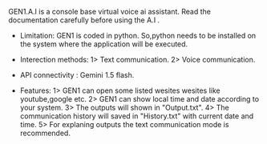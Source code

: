 GEN1.A.I is a console base virtual voice ai assistant. Read the documentation carefully before
using the A.I .

* Limitation:
 GEN1 is coded in python. So,python needs to be installed on the system where the application will be executed.

* Interection methods: 
1> Text communication.
2> Voice communication.

* API connectivity : Gemini 1.5 flash.

* Features:
1> GEN1 can open some listed wesites wesites like youtube,google etc.
2> GEN1 can show local time and date according to your system.
3> The outputs will shown in "Output.txt".
4> The communication history will saved in "History.txt" with current date and time.
5> For explaning outputs the text communication mode is recommended.

